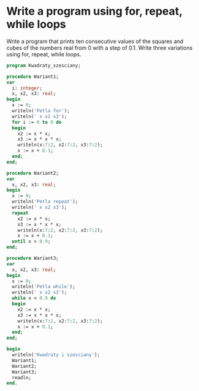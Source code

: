 # Write a program using for, repeat, while loops

Write a program that prints ten consecutive values of the squares and cubes of the numbers
real from 0 with a step of 0.1.
Write three variations using for, repeat, while loops.

```pascal
program Kwadraty_szesciany;

procedure Wariant1;
var
  i: integer;
  x, x2, x3: real;
begin
  x := 0;
  writeln('Petla for');
  writeln(' x x2 x3');
  for i := 0 to 9 do
  begin
    x2 := x * x;
    x3 := x * x * x;
    writeln(x:7:2, x2:7:2, x3:7:2);
    x := x + 0.1;
  end;
end;

procedure Wariant2;
var
  x, x2, x3: real;
begin
  x := 0;
  writeln('Petla repeat');
  writeln(' x x2 x3');
  repeat
    x2 := x * x;
    x3 := x * x * x;
    writeln(x:7:2, x2:7:2, x3:7:2);
    x := x + 0.1;
  until x > 0.9;
end;

procedure Wariant3;
var
  x, x2, x3: real;
begin
  x := 0;
  writeln('Petla while');
  writeln(' x x2 x3');
  while x < 0.9 do
  begin
    x2 := x * x;
    x3 := x * x * x;
    writeln(x:7:2, x2:7:2, x3:7:2);
    x := x + 0.1;
  end;
end;

begin
  writeln('Kwadraty i szesciany');
  Wariant1;
  Wariant2;
  Wariant3;
  readln;
end. 
```
